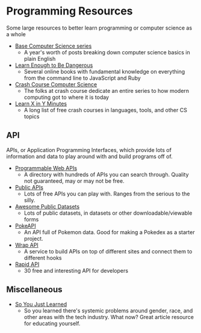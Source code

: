 # Programming Resources

Some large resources to better learn programming or computer science as a whole

* [Base Computer Science series](https://medium.com/basecs)
  * A year's worth of posts breaking down computer science basics in plain English
* [Learn Enough to Be Dangerous](https://www.learnenough.com/courses)
  * Several online books with fundamental knowledge on everything from the command line to JavaScript and Ruby
* [Crash Course Computer Science](https://www.youtube.com/playlist?list=PLME-KWdxI8dcaHSzzRsNuOLXtM2Ep_C7a)
  * The folks at crash course dedicate an entire series to how modern computing got to where it is today
* [Learn X in Y Minutes](https://learnxinyminutes.com/)
  * A long list of free crash courses in languages, tools, and other CS topics

## API

APIs, or Application Programming Interfaces, which provide lots of information and data to play around with and build programs off of.

* [Programmable Web APIs](https://www.programmableweb.com/category/all/apis)
  * A directory with hundreds of APIs you can search through. Quality not guaranteed, may or may not be free.
* [Public APIs](https://github.com/public-apis/public-apis)
  * Lots of free APIs you can play with. Ranges from the serious to the silly.
* [Awesome Public Datasets](https://github.com/awesomedata/awesome-public-datasets)
  * Lots of public datasets, in datasets or other downloadable/viewable forms
* [PokeAPI](https://pokeapi.co/)
  * An API full of Pokemon data. Good for making a Pokedex as a starter project.
* [Wrap API](https://wrapapi.com/)
  * A service to build APIs on top of different sites and connect them to different hooks
* [Rapid API](https://rapidapi.com/collection/list-of-free-apis)
  * 30 free and interesting API for developers

## Miscellaneous

* [So You Just Learned](https://github.com/sublimemarch/so-you-just-learned)
  * So you learned there's systemic problems around gender, race, and other areas with the tech industry. What now? Great article resource for educating yourself.
